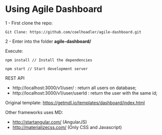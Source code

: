 # Using Agile Dashboard

1 - First clone the repo:
```
Git Clone: https://github.com/coelhoadler/agile-dashboard.git
```

2 - Enter into the folder **agile-dashboard/**

Execute:
```
npm install // Install the dependencies
```

```
npm start // Start development server
```

REST API
 - http://localhost:3000/v1/user/ : return all users on database;
 - http://localhost:3000/v1/user/userId : return the user with the same id;

Original template: https://getmdl.io/templates/dashboard/index.html

Other frameworks uses MD:
- http://startangular.com/ (AngularJS)
- http://materializecss.com/ (Only CSS and Javascript)
